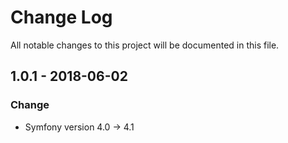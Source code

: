# Change Log
All notable changes to this project will be documented in this file.

## 1.0.1 - 2018-06-02
### Change
- Symfony version 4.0 -> 4.1

